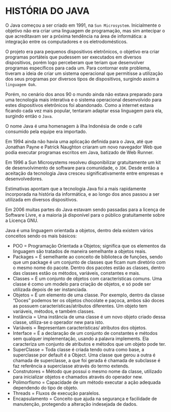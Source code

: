 # HISTÓRIA DO JAVA

O Java começou a ser criado em 1991, na `Sun Microsystem`. Inicialmente o objetivo não era criar uma linguagem de programação, mas sim antecipar o que acreditavam ser a próxima tendência na área de informática: a integração entre os computadores e os eletrodomésticos.

O projeto era para pequenos dispositivos eletrônicos, o objetivo era criar programas portáteis que pudessem ser executados em diversos dispositivos, porém logo perceberam que teriam que desenvolver programas específicos para cada um. Para contornar este problema, tiveram a ideia de criar um sistema operacional que permitisse a utilização dos seus programas por diversos tipos de dispositivos, surgindo assim a `linguagem Oak`.

Porém, no cenário dos anos 90 o mundo ainda não estava preparado para uma tecnologia mais interativa e o sistema operacional desenvolvido para estes dispositivos eletrônicos foi abandonado. Como a internet estava ficando cada vez mais popular, tentaram adaptar essa linguagem para ela, surgindo então o `Java`.

O nome Java é uma homenagem à ilha Indonésia de onde o café consumido pela equipe era importado.

Em 1994 ainda não havia uma aplicação definida para o Java, até que Jonathan Payne e Patrick Naughton criaram um novo navegador Web que podia executar programas escritos em Java, batizado de Web Runner.

Em 1996 a Sun Microsystems resolveu disponibilizar gratuitamente um kit de desenvolvimento de software para comunidade, o `JDK`. Desde então a aceitação da tecnologia Java cresceu significativamente entre empresas e desenvolvedores.

Estimativas apontam que a tecnologia Java foi a mais rapidamente incorporada na história da informática, e ao longo dos anos passou a ser utilizada em diversos dispositivos.

Em 2006 muitas partes do Java estavam sendo passadas para a licença de Software Livre, e a maioria já disponível para o público gratuitamente sobre a Licença GNU.

Java é uma linguagem orientada a objetos, dentro dela existem vários conceitos sendo os mais básicos:

* POO = Programação Orientada a Objetos; significa que os elementos da linguagem são tratados de maneira semelhante a objetos reais.
* Packages = É semelhante ao conceito de biblioteca de funções, sendo que um package é um conjunto de classes que ficam num diretório com o mesmo nome do pacote. Dentro dos pacotes estão as classes, dentro das classes estão os métodos, variáveis, constantes e mais.
* Classes = É um conjunto de objetos com características comuns. Uma classe é como um modelo para criação de objetos, e só pode ser utilizada depois de ser instanciada.
* Objetos = É um elemento de uma classe. Por exemplo, dentro da classe “Doces” podemos ter os objetos chocolate e paçoca, ambos são doces as possuem características/atributos diferentes. Um objeto tem variáveis, métodos, e também classes.
* Instância = Uma instância de uma classe é um novo objeto criado dessa classe, utiliza-se o operador new para isto.
* Variáveis = Representam características/ atributos dos objetos.
* Interface = É a declaração de um conjunto de constantes e métodos sem qualquer implementação, usando a palavra implements. Ela caracteriza um conjunto de atributos e métodos que um objeto pode ter.
* SuperClasse = Toda classe é criada tendo outra como base, a superclasse por default é a Object. Uma classe que gerou a outra é chamada de superclasse, a que foi gerada é chamada de subclasse é faz referência a superclasse através do termo extends.
* Construtores = Método que possui o mesmo nome da classe, utilizado para inicializar objetos e chamados através do operador new.
* Polimorfismo = Capacidade de um método executar a ação adequada dependendo do tipo de objeto.
* Threads = Fluxos de execução paralelos.
* Encapsulamento = Conceito que ajuda na segurança e facilidade de manutenção, protegendo a alteração indesejada de dados.




